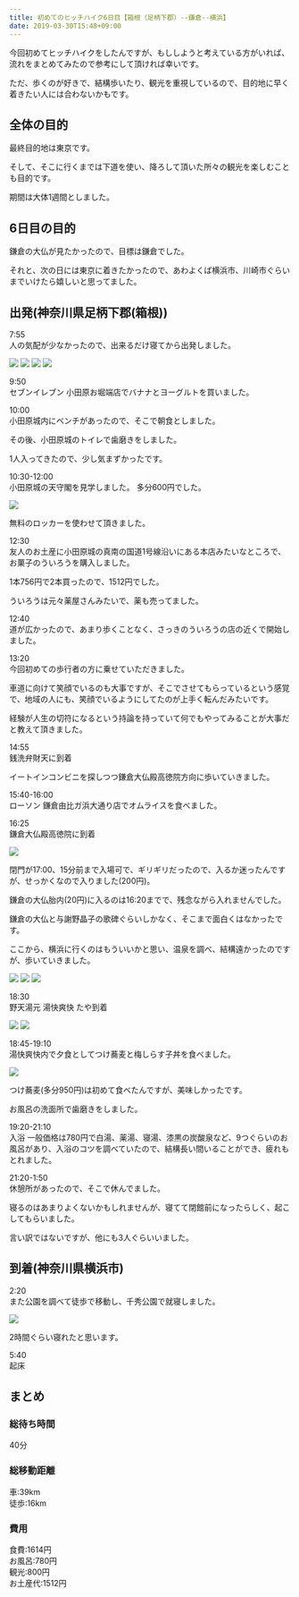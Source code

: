 ```yaml
---
title: 初めてのヒッチハイク6日目【箱根（足柄下郡）--鎌倉--横浜】
date: 2019-03-30T15:48+09:00
---
```


今回初めてヒッチハイクをしたんですが、もししようと考えている方がいれば、流れをまとめてみたので参考にして頂ければ幸いです。

ただ、歩くのが好きで、結構歩いたり、観光を重視しているので、目的地に早く着きたい人には合わないかもです。

## 全体の目的
最終目的地は東京です。

そして、そこに行くまでは下道を使い、降ろして頂いた所々の観光を楽しむことも目的です。
 
期間は大体1週間としました。

## 6日目の目的
鎌倉の大仏が見たかったので、目標は鎌倉でした。

それと、次の日には東京に着きたかったので、あわよくば横浜市、川崎市ぐらいまでいけたら嬉しいと思ってました。

## 出発(神奈川県足柄下郡(箱根))
7:55  
人の気配が少なかったので、出来るだけ寝てから出発しました。

![](images/hitchhike-day-6-Hakone-Kamakura-Yokohama/20190325192755.jpg)
![](images/hitchhike-day-6-Hakone-Kamakura-Yokohama/20190325192722.jpg)
![](images/hitchhike-day-6-Hakone-Kamakura-Yokohama/20190325192800.jpg)
![](images/hitchhike-day-6-Hakone-Kamakura-Yokohama/20190325192727.jpg)

9:50  
セブンイレブン 小田原お堀端店でバナナとヨーグルトを買いました。

10:00  
小田原城内にベンチがあったので、そこで朝食としました。

その後、小田原城のトイレで歯磨きをしました。

1人入ってきたので、少し気まずかったです。

10:30-12:00  
小田原城の天守閣を見学しました。
多分600円でした。

![](images/hitchhike-day-6-Hakone-Kamakura-Yokohama/20190325192733.jpg)

無料のロッカーを使わせて頂きました。

12:30  
友人のお土産に小田原城の真南の国道1号線沿いにある本店みたいなところで、お菓子のういろうを購入しました。

1本756円で2本買ったので、1512円でした。

ういろうは元々薬屋さんみたいで、薬も売ってました。

12:40  
道が広かったので、あまり歩くことなく、さっきのういろうの店の近くで開始しました。

13:20  
今回初めての歩行者の方に乗せていただきました。

車道に向けて笑顔でいるのも大事ですが、そこでさせてもらっているという感覚で、地域の人にも、笑顔でいるようにしてたのが上手く転んだみたいです。

経験が人生の切符になるという持論を持っていて何でもやってみることが大事だと教えて頂きました。

14:55  
銭洗弁財天に到着

イートインコンビニを探しつつ鎌倉大仏殿高徳院方向に歩いていきました。

15:40-16:00  
ローソン 鎌倉由比ガ浜大通り店でオムライスを食べました。

16:25  
鎌倉大仏殿高徳院に到着

![](images/hitchhike-day-6-Hakone-Kamakura-Yokohama/20190325192858.jpg)

閉門が17:00、15分前まで入場可で、ギリギリだったので、入るか迷ったんですが、せっかくなので入りました(200円)。

鎌倉の大仏胎内(20円)に入るのは16:20までで、残念ながら入れませんでした。

鎌倉の大仏と与謝野晶子の歌碑ぐらいしかなく、そこまで面白くはなかったです。

ここから、横浜に行くのはもういいかと思い、温泉を調べ、結構遠かったのですが、歩いていきました。

![](images/hitchhike-day-6-Hakone-Kamakura-Yokohama/20190325192943.jpg)
![](images/hitchhike-day-6-Hakone-Kamakura-Yokohama/20190325193001.jpg)
![](images/hitchhike-day-6-Hakone-Kamakura-Yokohama/20190325192952.jpg)

18:30  
野天湯元 湯快爽快 たや到着

![](images/hitchhike-day-6-Hakone-Kamakura-Yokohama/20190325193006.jpg)
![](images/hitchhike-day-6-Hakone-Kamakura-Yokohama/20190325192957.jpg)

18:45-19:10  
湯快爽快内で夕食としてつけ蕎麦と梅しらす子丼を食べました。

![](images/hitchhike-day-6-Hakone-Kamakura-Yokohama/20190325193031.jpg)

つけ蕎麦(多分950円)は初めて食べたんですが、美味しかったです。

お風呂の洗面所で歯磨きをしました。

19:20-21:10  
入浴
一般価格は780円で白湯、薬湯、寝湯、漆黒の炭酸泉など、9つぐらいのお風呂があり、入浴のコツを調べていたので、結構長い間いることができ、疲れもとれました。

21:20-1:50  
休憩所があったので、そこで休んでました。

寝るのはあまりよくないかもしれませんが、寝てて閉館前になったらしく、起こしてもらいました。

言い訳ではないですが、他にも3人ぐらいいました。

## 到着(神奈川県横浜市)
2:20  
また公園を調べて徒歩で移動し、千秀公園で就寝しました。

![](images/hitchhike-day-6-Hakone-Kamakura-Yokohama/20190325193119.jpg)

2時間ぐらい寝れたと思います。

5:40  
起床
 
## まとめ
### 総待ち時間
40分
 
### 総移動距離 
車:39km  
徒歩:16km
 
### 費用
食費:1614円  
お風呂:780円  
観光:800円  
お土産代:1512円
